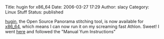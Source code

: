 Title: hugin for x86_64
Date: 2006-03-27 17:29
Author: slacy
Category: Linux Stuff
Status: published

[hugin](http://hugin.sf.net), the Open Source Panorama stitching tool,
is now available for [x86\_64](http://en.wikipedia.org/wiki/X86_64),
which means I can now run it on my screaming fast Athlon. Sweet! I went
[here](http://bugbear.blackfish.org.uk/~bruno/apt/) and followed the
"Manual Yum Instructions"
